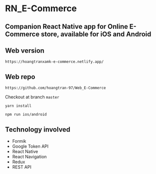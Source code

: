# RN_E-Commerce

## Companion React Native app for Online E-Commerce store, available for iOS and Android 

## Web version
```
https://hoangtranxamk-e-commerce.netlify.app/
```
## Web repo 
```
https://github.com/hoangtran-97/Web_E-Commerce
```
Checkout at branch `master`
```
yarn install
```
``` 
npm run ios/android 
```

## Technology involved 
- Formik 
- Google Token API 
- React Native 
- React Navigation
- Redux
- REST API 

      
